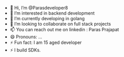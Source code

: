 - 👋 Hi, I’m @Parasdeveloper8
- 👀 I’m interested in backend development
- 🌱 I’m currently  developing in golang
- 💞️ I’m looking to collaborate on full stack projects
- 📫 You can reach out me on linkedin : Paras Prajapat
- 😄 Pronouns: ...
- ⚡ Fun fact: I am 15 aged developer
- ⚡ I build SDKs.
<!---
Parasdeveloper8/Parasdeveloper8 is a ✨ special ✨ repository because its `README.md` (this file) appears on your GitHub profile.
--->
